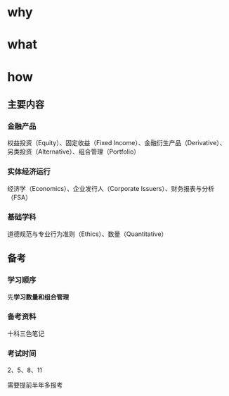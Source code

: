 # why

# what

# how

## 主要内容

### 金融产品

权益投资（Equity）、固定收益（Fixed Income）、金融衍生产品（Derivative）、另类投资（Alternative）、组合管理（Portfolio）

### 实体经济运行

经济学（Economics）、企业发行人（Corporate Issuers）、财务报表与分析（FSA）

### 基础学科

道德规范与专业行为准则（Ethics）、数量（Quantitative）

## 备考

### 学习顺序

先**学习数量和组合管理**

### 备考资料

十科三色笔记

### 考试时间

2、5、8、11

需要提前半年多报考